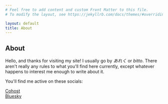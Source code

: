 ```yaml
---
# Feel free to add content and custom Front Matter to this file.
# To modify the layout, see https://jekyllrb.com/docs/themes/#overriding-theme-defaults

layout: default
title: About
---
```


<h2>About</h2>

Hello, and thanks for visiting my site! I usually go by *あれく* or *bitto*. There aren't really any rules to what you'll find here currently, except whatever happens to interest me enough to write about it.

You'll find me active on these socials:

[Cohost](https://cohost.org/bitto/)<br />
[Bluesky](https://bsky.app/profile/rocoro.co)